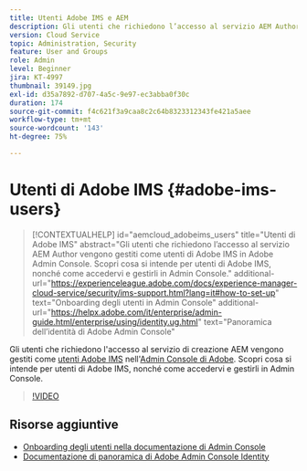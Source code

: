 ```yaml
---
title: Utenti Adobe IMS e AEM
description: Gli utenti che richiedono l’accesso al servizio AEM Author vengono gestiti come utenti di Adobe IMS in Adobe Admin Console. Scopri cosa si intende per utenti di Adobe IMS, nonché come accedervi e gestirli in Admin Console.
version: Cloud Service
topic: Administration, Security
feature: User and Groups
role: Admin
level: Beginner
jira: KT-4997
thumbnail: 39149.jpg
exl-id: d35a7892-d707-4a5c-9e97-ec3abba0f30c
duration: 174
source-git-commit: f4c621f3a9caa8c2c64b8323312343fe421a5aee
workflow-type: tm+mt
source-wordcount: '143'
ht-degree: 75%

---
```


# Utenti di Adobe IMS {#adobe-ims-users}

>[!CONTEXTUALHELP]
>id="aemcloud_adobeims_users"
>title="Utenti di Adobe IMS"
>abstract="Gli utenti che richiedono l’accesso al servizio AEM Author vengono gestiti come utenti di Adobe IMS in Adobe Admin Console. Scopri cosa si intende per utenti di Adobe IMS, nonché come accedervi e gestirli in Admin Console."
>additional-url="https://experienceleague.adobe.com/docs/experience-manager-cloud-service/security/ims-support.html?lang=it#how-to-set-up" text="Onboarding degli utenti in Admin Console"
>additional-url="https://helpx.adobe.com/it/enterprise/admin-guide.html/enterprise/using/identity.ug.html" text="Panoramica dell’identità di Adobe Admin Console"

Gli utenti che richiedono l&#39;accesso al servizio di creazione AEM vengono gestiti come [utenti Adobe IMS](https://helpx.adobe.com/it/enterprise/using/set-up-identity.html) nell&#39;[Admin Console di Adobe](https://adminconsole.adobe.com). Scopri cosa si intende per utenti di Adobe IMS, nonché come accedervi e gestirli in Admin Console.

>[!VIDEO](https://video.tv.adobe.com/v/39149?quality=12&learn=on)

## Risorse aggiuntive

+ [Onboarding degli utenti nella documentazione di Admin Console](https://experienceleague.adobe.com/docs/experience-manager-cloud-service/security/ims-support.html#onboarding-users-in-admin-console)
+ [Documentazione di panoramica di Adobe Admin Console Identity](https://helpx.adobe.com/it/enterprise/using/identity.html)
